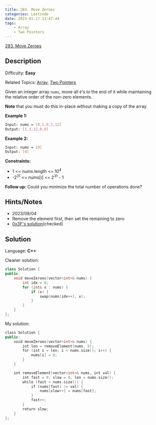 ```yaml
---
title: 283. Move Zeroes
categories: Leetcode
date: 2023-01-17 13:47:44
tags:
    - Array
    - Two Pointers
---
```


[283\. Move Zeroes](https://leetcode.com/problems/move-zeroes/)

## Description

Difficulty: **Easy**

Related Topics: [Array](https://leetcode.com/tag/array/), [Two Pointers](https://leetcode.com/tag/two-pointers/)

Given an integer array `nums`, move all `0`'s to the end of it while maintaining the relative order of the non-zero elements.

**Note** that you must do this in-place without making a copy of the array.

**Example 1:**

```bash
Input: nums = [0,1,0,3,12]
Output: [1,3,12,0,0]
```

**Example 2:**

```bash
Input: nums = [0]
Output: [0]
```

**Constraints:**

* 1 <= nums.length <= 10<sup>4</sup>
* -2<sup>31</sup> <= nums[i] <= 2<sup>31</sup> - 1

**Follow up:** Could you minimize the total number of operations done?

## Hints/Notes

* 2023/08/04
* Remove the element first, then set the remaining to zero
* [0x3F's solution](https://leetcode.cn/problems/move-zeroes/solutions/2969353/kuai-man-zhi-zhen-wei-shi-yao-ke-yi-ba-s-1h8x/?envType=company&envId=facebook&favoriteSlug=facebook-three-months)(checked)

## Solution

Language: **C++**

Cleaner solution:

```C++
class Solution {
public:
    void moveZeroes(vector<int>& nums) {
        int idx = 0;
        for (int& x : nums) {
            if (x) {
                swap(nums[idx++], x);
            }
        }
    }
};
```

My solution:

```C++
class Solution {
public:
    void moveZeroes(vector<int>& nums) {
        int len = removeElement(nums, 0);
        for (int i = len; i < nums.size(); i++) {
            nums[i] = 0;
        }
    }

    int removeElement(vector<int>& nums, int val) {
        int fast = 0, slow = 0, len = nums.size();
        while (fast < nums.size()) {
            if (nums[fast] != val) {
                nums[slow++] = nums[fast];
            }
            fast++;
        }
        return slow;
    }
};
```
